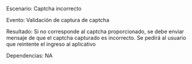 Escenario:
	Captcha incorrecto

Evento:
	Validación de captura de captcha

Resultado:
Si no corresponde al captcha proporcionado, se debe enviar mensaje de que el captcha capturado es incorrecto. Se pedirá al usuario que reintente el ingreso al aplicativo

Dependencias:
NA

